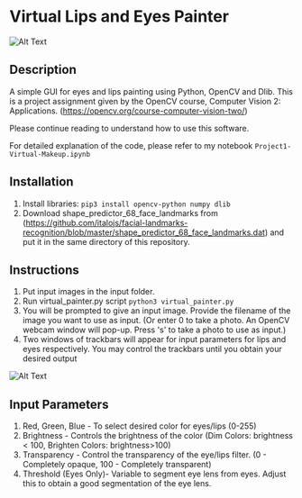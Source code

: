 # Virtual Lips and Eyes Painter

![Alt Text](https://raw.githubusercontent.com/zhengkang128/OpenCV_Eyes_Lips_Painter/main/etc/1.gif)


## Description
A simple GUI for eyes and lips painting using Python, OpenCV and Dlib. This is a project assignment given by the OpenCV course, Computer Vision 2: Applications. (https://opencv.org/course-computer-vision-two/)

Please continue reading to understand how to use this software.

For detailed explanation of the code, please refer to my notebook ``` Project1-Virtual-Makeup.ipynb ```

## Installation
1. Install libraries:
``` pip3 install opencv-python numpy dlib ```
2. Download shape_predictor_68_face_landmarks from (https://github.com/italojs/facial-landmarks-recognition/blob/master/shape_predictor_68_face_landmarks.dat) and put it in the same directory of this repository.


## Instructions
1. Put input images in the input folder.
2. Run virtual_painter.py script ``` python3 virtual_painter.py ```
3. You will be prompted to give an input image. Provide the filename of the image you want to use as input. (Or enter 0 to take a photo. An OpenCV webcam window will pop-up. Press 's' to take a photo to use as input.)
4. Two windows of trackbars will appear for input parameters for lips and eyes respectively. You may control the trackbars until you obtain your desired output

![Alt Text](https://raw.githubusercontent.com/zhengkang128/OpenCV_Eyes_Lips_Painter/main/etc/6.png)

## Input Parameters
1. Red, Green, Blue - To select desired color for eyes/lips (0-255)
2. Brightness - Controls the brightness of the color (Dim Colors: brightness < 100, Brighten Colors: brightness>100)
3. Transparency - Control the transparency of the eye/lips filter. (0 - Completely opaque, 100 - Completely transparent)
4. Threshold (Eyes Only)- Variable to segment eye lens from eyes. Adjust this to obtain a good segmentation of the eye lens.
